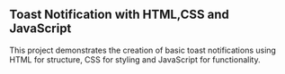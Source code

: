 ## Toast Notification with HTML,CSS and JavaScript

This project demonstrates the creation of basic toast notifications using HTML for structure, CSS for styling and JavaScript for functionality.